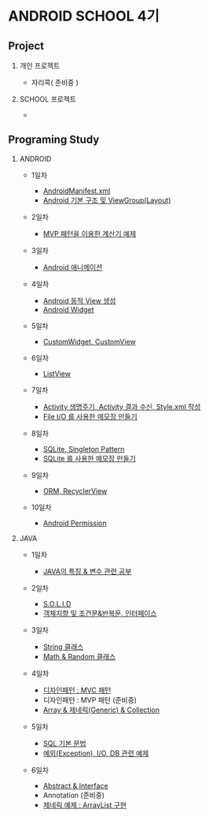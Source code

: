 ANDROID SCHOOL 4기
====================================================
Project
----------------------------------------------------
1. 개인 프로젝트

    - 자리콕( 준비중 )

2. SCHOOL 프로젝트

    - []()

Programing Study
----------------------------------------------------
1. ANDROID

    - 1일차

        - [AndroidManifest.xml](https://github.com/Hooooong/DAY7_Manifest)
        - [Android 기본 구조 및 ViewGroup(Layout)](https://github.com/Hooooong/DAY7_Android)

    - 2일차

        - [MVP 패턴을 이용한 계산기 예제](https://github.com/Hooooong/DAY8_Calculator)

    - 3일차

        - [Android 애니메이션](https://github.com/Hooooong/DAY9_Animation)

    - 4일차

        - [Android 동적 View 생성](https://github.com/Hooooong/DAY10_DynamicView)
        - [Android Widget](https://github.com/Hooooong/DAY10_Widget)

    - 5일차

        - [CustomWidget, CustomView](https://github.com/Hooooong/DAY11_CustomView)

    - 6일차

        - [ListView](https://github.com/Hooooong/DAY12_ListView)

    - 7일차

        - [Activity 생명주기, Activity 결과 수신, Style.xml 작성](https://github.com/Hooooong/DAY13_Activity_etc)
        - [File I/O 를 사용한 메모장 만들기](https://github.com/Hooooong/DAY12_Memo)

    - 8일차

        - [SQLite, Singleton Pattern](https://github.com/Hooooong/DAY14_SQLite-Singleton-Context.git)
        - [SQLite 를 사용한 메모장 만들기](https://github.com/Hooooong/DAY14_SQLiteMemo)

    - 9일차

        - [ORM, RecyclerView](https://github.com/Hooooong/DAY15_ORM-RecyclerView)

    - 10일차

        - [Android Permission](https://github.com/Hooooong/DAY16_Android_Permission.git)

2. JAVA

    - 1일차

        - [JAVA의 특징 & 변수 관련 공부](https://github.com/Hooooong/DAY1_HelloJava)

    - 2일차

        - [S.O.L.I.D](https://github.com/Hooooong/DAY2_S.O.L.I.D)
        - [객체지향 및 조건문&반복문, 인터페이스](https://github.com/Hooooong/DAY2_Change)

    - 3일차

        - [String 클래스](https://github.com/Hooooong/DAY3_StringClass)
        - [Math & Random 클래스](https://github.com/Hooooong/DAY3_MathClass)

    - 4일차

        - [디자인패턴 : MVC 패턴](https://github.com/Hooooong/DAY4_MVC)
        - 디자인패턴 : MVP 패턴 (준비중)
        - [Array & 제네릭(Generic) & Collection](https://github.com/Hooooong/DAY4_Collections)

    - 5일차

        - [SQL 기본 문법](https://github.com/Hooooong/DAY5_SQL)
        - [예외(Exception), I/O, DB 관련 예제](https://github.com/Hooooong/DAY5_Memo)

    - 6일차

        - [Abstract & Interface](https://github.com/Hooooong/DAY6_Abstract-Interface)
        - Annotation (준비중)
        - [제네릭 예제 : ArrayList 구현](https://github.com/Hooooong/DAY6_GenericSample)
